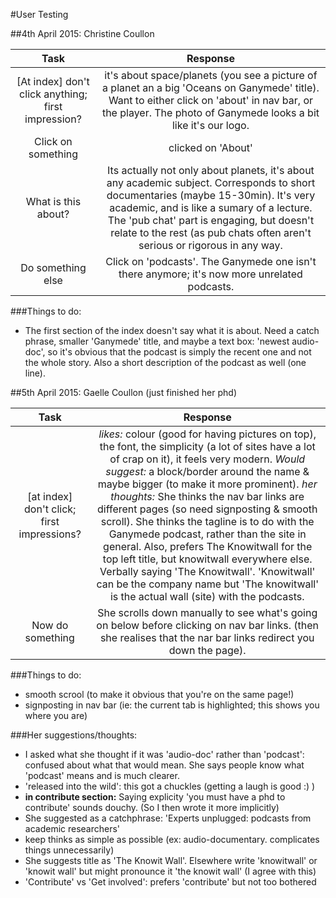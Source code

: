 #User Testing

##4th April 2015: Christine Coullon

Task                  | Response
:--------------------:|:-----------:
[At index] don't click anything; first impression?|  it's about space/planets (you see a picture of a planet an a big 'Oceans on Ganymede' title). Want to either click on 'about' in nav bar, or the player. The photo of Ganymede looks a bit like it's our logo.
Click on something  | clicked on 'About'
What is this about? | Its actually not only about planets, it's about any academic subject. Corresponds to short documentaries (maybe 15-30min). It's very academic, and is like a sumary of a lecture. The 'pub chat' part is engaging, but doesn't relate to the rest (as pub chats often aren't serious or rigorous in any way.
Do something else  | Click on 'podcasts'. The Ganymede one isn't there anymore; it's now more unrelated podcasts.

###Things to do:

- The first section of the index doesn't say what it is about. Need a catch phrase, smaller 'Ganymede' title, and maybe a text box: 'newest audio-doc', so it's obvious that the podcast is simply the recent one and not the whole story. Also a short description of the podcast as well (one line).

##5th April 2015: Gaelle Coullon (just finished her phd)

Task                  | Response
:--------------------:|:-----------:
[at index] don't click; first impressions? | _likes:_ colour (good for having pictures on top), the font, the simplicity (a lot of sites have a lot of crap on it), it feels very modern. _Would suggest:_ a block/border around the name & maybe bigger (to make it more prominent). _her thoughts:_ She thinks the nav bar links are different pages (so need signposting & smooth scroll). She thinks the tagline is to do with the Ganymede podcast, rather than the site in general. Also, prefers The Knowitwall for the top left title, but knowitwall everywhere else. Verbally saying 'The Knowitwall'. 'Knowitwall' can be the company name but 'The knowitwall' is the actual wall (site) with the podcasts.
Now do something | She scrolls down manually to see what's going on below before clicking on nav bar links. (then she realises that the nar bar links redirect you down the page).

###Things to do:

-  smooth scrool (to make it obvious that you're on the same page!)
-  signposting in nav bar (ie: the current tab is highlighted; this shows you where you are)

###Her suggestions/thoughts:

- I asked what she thought if it was 'audio-doc' rather than 'podcast': confused about what that would mean. She says people know what 'podcast' means and is much clearer.
- 'released into the wild': this got a chuckles (getting a laugh is good :) )
- **in contribute section:** Saying explicity 'you must have a phd to contribute' sounds douchy. (So I then wrote it more implicitly)
- She suggested as a catchphrase: 'Experts unplugged: podcasts from academic researchers'
- keep thinks as simple as possible (ex: audio-documentary. complicates things unnecessarily)
- She suggests title as 'The Knowit Wall'. Elsewhere write 'knowitwall' or 'knowit wall' but might pronounce it 'the knowit wall' (I agree with this)
- 'Contribute' vs 'Get involved': prefers 'contribute' but not too bothered
